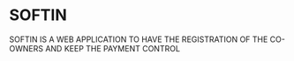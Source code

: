# SOFTIN
 SOFTIN IS A WEB APPLICATION TO HAVE THE REGISTRATION OF THE CO-OWNERS AND KEEP THE PAYMENT CONTROL
